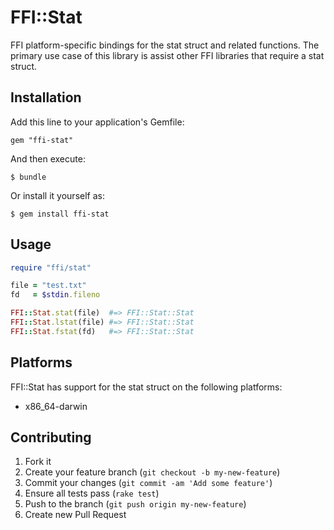 # FFI::Stat

FFI platform-specific bindings for the stat struct and related functions. The
primary use case of this library is assist other FFI libraries that require a
stat struct.

## Installation

Add this line to your application's Gemfile:

    gem "ffi-stat"

And then execute:

    $ bundle

Or install it yourself as:

    $ gem install ffi-stat

## Usage

```ruby
require "ffi/stat"

file = "test.txt"
fd   = $stdin.fileno

FFI::Stat.stat(file)  #=> FFI::Stat::Stat
FFI::Stat.lstat(file) #=> FFI::Stat::Stat
FFI::Stat.fstat(fd)   #=> FFI::Stat::Stat
```

## Platforms

FFI::Stat has support for the stat struct on the following platforms:

* x86_64-darwin

## Contributing

1. Fork it
2. Create your feature branch (`git checkout -b my-new-feature`)
3. Commit your changes (`git commit -am 'Add some feature'`)
4. Ensure all tests pass (`rake test`)
5. Push to the branch (`git push origin my-new-feature`)
6. Create new Pull Request
